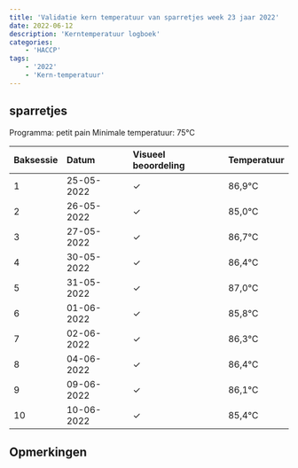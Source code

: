 ```yaml
---
title: 'Validatie kern temperatuur van sparretjes week 23 jaar 2022'
date: 2022-06-12
description: 'Kerntemperatuur logboek'
categories:
    - 'HACCP'
tags:
    - '2022'
    - 'Kern-temperatuur'
---
```


## sparretjes

Programma: petit pain
Minimale temperatuur: 75°C

| Baksessie | Datum | Visueel beoordeling | Temperatuur |
|:---|:---|:---|:---|
| 1 | 25-05-2022 | &check; | 86,9°C |
| 2 | 26-05-2022 | &check; | 85,0°C |
| 3 | 27-05-2022 | &check; | 86,7°C |
| 4 | 30-05-2022 | &check; | 86,4°C |
| 5 | 31-05-2022 | &check; | 87,0°C |
| 6 | 01-06-2022 | &check; | 85,8°C |
| 7 | 02-06-2022 | &check; | 86,3°C |
| 8 | 04-06-2022 | &check; | 86,4°C |
| 9 | 09-06-2022 | &check; | 86,1°C |
| 10 | 10-06-2022 | &check; | 85,4°C |

## Opmerkingen


